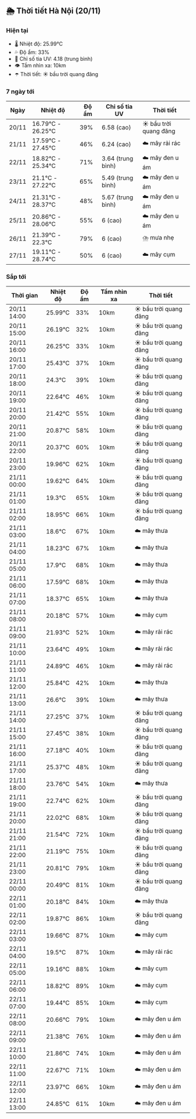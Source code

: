 ## 🌦️ Thời tiết Hà Nội (20/11)

### Hiện tại

- 🌡️ Nhiệt độ: 25.99℃
- 💦 Độ ẩm: 33%
- 🌟 Chỉ số tia UV: 4.18 (trung bình)
- 👁️ Tầm nhìn xa: 10km
- ☂️ Thời tiết: ☀️ bầu trời quang đãng

### 7 ngày tới

| Ngày | Nhiệt độ | Độ ẩm | Chỉ số tia UV | Thời tiết |
| --- | --- | --- | --- | --- |
| 20/11 | 16.79℃ - 26.25℃ | 39% | 6.58 (cao) | ☀️ bầu trời quang đãng |
| 21/11 | 17.59℃ - 27.45℃ | 46% | 6.24 (cao) | ☁️ mây rải rác |
| 22/11 | 18.82℃ - 25.34℃ | 71% | 3.64 (trung bình) | ☁️ mây đen u ám |
| 23/11 | 21.1℃ - 27.22℃ | 65% | 5.49 (trung bình) | ☁️ mây đen u ám |
| 24/11 | 21.31℃ - 28.37℃ | 48% | 5.67 (trung bình) | ☁️ mây đen u ám |
| 25/11 | 20.86℃ - 28.06℃ | 55% | 6 (cao) | ☁️ mây đen u ám |
| 26/11 | 21.39℃ - 22.3℃ | 79% | 6 (cao) | ⛈️ mưa nhẹ |
| 27/11 | 19.11℃ - 28.74℃ | 50% | 6 (cao) | ☁️ mây cụm |

### Sắp tới

| Thời gian | Nhiệt độ | Độ ẩm | Tầm nhìn xa | Thời tiết |
| --- | --- | --- | --- | --- |
| 20/11 14:00 | 25.99℃ | 33% | 10km | ☀️ bầu trời quang đãng |
| 20/11 15:00 | 26.19℃ | 32% | 10km | ☀️ bầu trời quang đãng |
| 20/11 16:00 | 26.25℃ | 33% | 10km | ☀️ bầu trời quang đãng |
| 20/11 17:00 | 25.43℃ | 37% | 10km | ☀️ bầu trời quang đãng |
| 20/11 18:00 | 24.3℃ | 39% | 10km | ☀️ bầu trời quang đãng |
| 20/11 19:00 | 22.64℃ | 46% | 10km | ☀️ bầu trời quang đãng |
| 20/11 20:00 | 21.42℃ | 55% | 10km | ☀️ bầu trời quang đãng |
| 20/11 21:00 | 20.87℃ | 58% | 10km | ☀️ bầu trời quang đãng |
| 20/11 22:00 | 20.37℃ | 60% | 10km | ☀️ bầu trời quang đãng |
| 20/11 23:00 | 19.96℃ | 62% | 10km | ☀️ bầu trời quang đãng |
| 21/11 00:00 | 19.62℃ | 64% | 10km | ☀️ bầu trời quang đãng |
| 21/11 01:00 | 19.3℃ | 65% | 10km | ☀️ bầu trời quang đãng |
| 21/11 02:00 | 18.95℃ | 66% | 10km | ☀️ bầu trời quang đãng |
| 21/11 03:00 | 18.6℃ | 67% | 10km | ☁️ mây thưa |
| 21/11 04:00 | 18.23℃ | 67% | 10km | ☁️ mây thưa |
| 21/11 05:00 | 17.9℃ | 68% | 10km | ☁️ mây thưa |
| 21/11 06:00 | 17.59℃ | 68% | 10km | ☁️ mây thưa |
| 21/11 07:00 | 18.37℃ | 65% | 10km | ☁️ mây thưa |
| 21/11 08:00 | 20.18℃ | 57% | 10km | ☁️ mây cụm |
| 21/11 09:00 | 21.93℃ | 52% | 10km | ☁️ mây rải rác |
| 21/11 10:00 | 23.64℃ | 49% | 10km | ☁️ mây rải rác |
| 21/11 11:00 | 24.89℃ | 46% | 10km | ☁️ mây rải rác |
| 21/11 12:00 | 25.84℃ | 42% | 10km | ☁️ mây thưa |
| 21/11 13:00 | 26.6℃ | 39% | 10km | ☁️ mây thưa |
| 21/11 14:00 | 27.25℃ | 37% | 10km | ☀️ bầu trời quang đãng |
| 21/11 15:00 | 27.45℃ | 38% | 10km | ☀️ bầu trời quang đãng |
| 21/11 16:00 | 27.18℃ | 40% | 10km | ☀️ bầu trời quang đãng |
| 21/11 17:00 | 25.37℃ | 48% | 10km | ☀️ bầu trời quang đãng |
| 21/11 18:00 | 23.76℃ | 54% | 10km | ☁️ mây thưa |
| 21/11 19:00 | 22.74℃ | 62% | 10km | ☀️ bầu trời quang đãng |
| 21/11 20:00 | 22.02℃ | 68% | 10km | ☀️ bầu trời quang đãng |
| 21/11 21:00 | 21.54℃ | 72% | 10km | ☀️ bầu trời quang đãng |
| 21/11 22:00 | 21.19℃ | 75% | 10km | ☀️ bầu trời quang đãng |
| 21/11 23:00 | 20.81℃ | 79% | 10km | ☀️ bầu trời quang đãng |
| 22/11 00:00 | 20.49℃ | 81% | 10km | ☀️ bầu trời quang đãng |
| 22/11 01:00 | 20.18℃ | 84% | 10km | ☁️ mây thưa |
| 22/11 02:00 | 19.87℃ | 86% | 10km | ☀️ bầu trời quang đãng |
| 22/11 03:00 | 19.66℃ | 87% | 10km | ☁️ mây cụm |
| 22/11 04:00 | 19.5℃ | 87% | 10km | ☁️ mây rải rác |
| 22/11 05:00 | 19.16℃ | 88% | 10km | ☁️ mây cụm |
| 22/11 06:00 | 18.82℃ | 89% | 10km | ☁️ mây cụm |
| 22/11 07:00 | 19.44℃ | 85% | 10km | ☁️ mây cụm |
| 22/11 08:00 | 20.66℃ | 79% | 10km | ☁️ mây đen u ám |
| 22/11 09:00 | 21.38℃ | 76% | 10km | ☁️ mây đen u ám |
| 22/11 10:00 | 21.86℃ | 74% | 10km | ☁️ mây đen u ám |
| 22/11 11:00 | 22.67℃ | 71% | 10km | ☁️ mây đen u ám |
| 22/11 12:00 | 23.97℃ | 66% | 10km | ☁️ mây đen u ám |
| 22/11 13:00 | 24.85℃ | 61% | 10km | ☁️ mây đen u ám |
